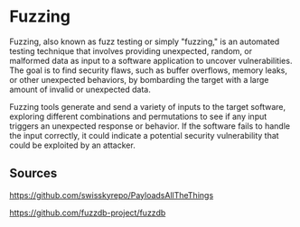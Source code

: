 # Fuzzing

Fuzzing, also known as fuzz testing or simply "fuzzing," is an automated testing technique that involves providing unexpected, random, or malformed data as input to a software application to uncover vulnerabilities. The goal is to find security flaws, such as buffer overflows, memory leaks, or other unexpected behaviors, by bombarding the target with a large amount of invalid or unexpected data.

Fuzzing tools generate and send a variety of inputs to the target software, exploring different combinations and permutations to see if any input triggers an unexpected response or behavior. If the software fails to handle the input correctly, it could indicate a potential security vulnerability that could be exploited by an attacker.

## Sources

<https://github.com/swisskyrepo/PayloadsAllTheThings>

<https://github.com/fuzzdb-project/fuzzdb>
